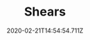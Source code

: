 ---
templateKey: blog-post
title: Shears
type: tool
description: 
featuredpost: false
date: 2020-02-21T14:54:54.711Z
featuredimage: /img/Shears.png
cost: 1000
tags:
  - Wool
---